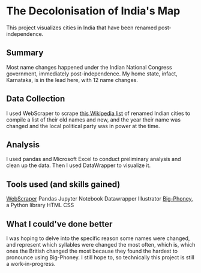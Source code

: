 # The Decolonisation of India's Map
This project visualizes cities in India that have been renamed post-independence. 

## Summary 
Most name changes happened under the Indian National Congress government, immediately post-independence. My home state, infact, Karnataka, is in the lead here, with 12 name changes. 

## Data Collection
I used WebScraper to scrape [this Wikipedia list](https://en.wikipedia.org/wiki/Renaming_of_cities_in_India) of renamed Indian cities to compile a list of their old names and new, and the year their name was changed and the local political party was in power at the time. 

## Analysis
I used pandas and Microsoft Excel to conduct preliminary analysis and clean up the data. Then I used DataWrapper to visualize it. 

## Tools used (and skills gained)
[WebScraper](https://webscraper.io/)
Pandas
Jupyter Notebook
Datawrapper
Illustrator
[Big-Phoney](https://github.com/repp/big-phoney), a Python library
HTML
CSS 

## What I could've done better
I was hoping to delve into the specific reason some names were changed, and represent which syllables were changed the most often, which is, which ones the British changed the most because they found the hardest to pronounce using Big-Phoney. I still hope to, so technically this project is still a work-in-progress. 
